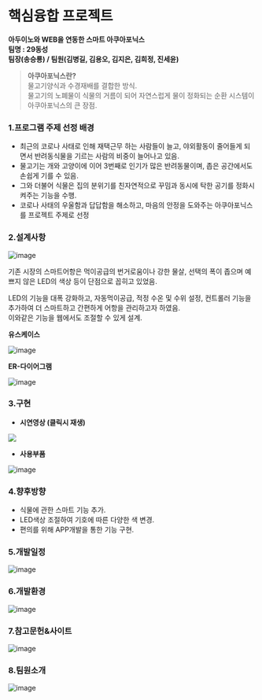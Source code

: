 # 핵심융합 프로젝트

**아두이노와 WEB을 연동한 스마트 아쿠아포닉스<br>
팀명 : 29동성<br>
팀장(송승룡) / 팀원(김병길, 김용오, 김지은, 김희정, 진세윤)**

> **아쿠아포닉스란?**<br>
물고기양식과 수경재배를 결합한 방식.<br>
물고기의 노폐물이 식물의 거름이 되어 자연스럽게 물이 정화되는 순환 시스템이 아쿠아포닉스의 큰 장점.

### **1.프로그램 주제 선정 배경**

- 최근의 코로나 사태로 인해 재택근무 하는 사람들이 늘고, 야외활동이 줄어들게 되면서 반려동식물을 기르는 사람의 비중이 늘어나고 있음.
- 물고기는 개와 고양이에 이어 3번째로 인기가 많은 반려동물이며, 좁은 공간에서도 손쉽게 기를 수 있음.
- 그와 더불어 식물은 집의 분위기를 친자연적으로 꾸밈과 동시에 탁한 공기를 정화시켜주는 기능을 수행.
- 코로나 사태의 우울함과 답답함을 해소하고, 마음의 안정을 도와주는 아쿠아포닉스를 프로젝트 주제로 선정

### **2.설계사항**

![image](https://user-images.githubusercontent.com/71308649/103640050-b119a700-4f92-11eb-9e78-4e029e81bf18.png)

기존 시장의 스마트어항은 먹이공급의 번거로움이나 강한 물살, 선택의 폭이 좁으며 예쁘지 않은 LED의 색상 등이 단점으로 꼽히고 있었음.

LED의 기능을 대폭 강화하고, 자동먹이공급, 적정 수온 및 수위 설정, 컨트롤러 기능을 추가하여 더 스마트하고 간편하게 어항을 관리하고자 하였음.<br>
이와같은 기능을 웹에서도 조절할 수 있게 설계.

**유스케이스**

![image](https://user-images.githubusercontent.com/71308649/103640085-bc6cd280-4f92-11eb-880f-e45be9690c31.png)

**ER-다이어그램**

![image](https://user-images.githubusercontent.com/71308649/103640098-c42c7700-4f92-11eb-9941-5e7ceba67e39.png)

### **3.구현**

- **시연영상 (클릭시 재생)**

<a href = "https://drive.google.com/file/d/1lfSE0TOJFtYA0olEbWeLQB82eMI3Tgp9/view?usp=sharing">
  <img src = "https://user-images.githubusercontent.com/71308649/103640120-d1496600-4f92-11eb-9772-9cee7f915cce.png">
</a>

- **사용부품**

![image](https://user-images.githubusercontent.com/71308649/103640154-dc03fb00-4f92-11eb-834b-a855297a3345.png)

### **4.향후방향**

- 식물에 관한 스마트 기능 추가.
- LED색상 조절하여 기호에 따른 다양한 색 변경.
- 편의를 위해 APP개발을 통한 기능 구현.

### **5.개발일정**

![image](https://user-images.githubusercontent.com/71308649/103640251-035ac800-4f93-11eb-85d5-1825883f3df3.png)

### **6.개발환경**

![image](https://user-images.githubusercontent.com/71308649/103640270-0fdf2080-4f93-11eb-814f-ada467c394d1.png)

### **7.참고문헌&사이트**

![image](https://user-images.githubusercontent.com/71308649/103640291-19688880-4f93-11eb-9b59-1832d28a3aaa.png)

### **8.팀원소개**

![image](https://user-images.githubusercontent.com/71308649/103640322-25544a80-4f93-11eb-86df-791e74b2158e.png)

